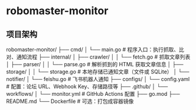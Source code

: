# robomaster-monitor

## 项目架构

robomaster-monitor/
├── cmd/
│   └── main.go              # 程序入口：执行抓取、比对、通知流程
├── internal/
│   ├── crawler/
│   │    └── fetch.go        # 抓取文章列表
│   ├── parser/
│   │    └── parse.go        # 解析抓到的 HTML 获取文章信息
│   ├── storage/
│   │    └── storage.go      # 本地存储已通知文章（文件或 SQLite）
│   └── notifier/
│        └── feishu.go       # 飞书机器人通知
├── configs/
│   └── config.yaml          # 配置：论坛 URL、Webhook Key、存储路径等
├── .github/
│   └── workflows/
│       └── monitor.yml      # GitHub Actions 配置
├── go.mod
├── README.md
└── Dockerfile               # 可选：打包成容器镜像
